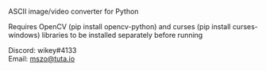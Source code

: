 ASCII image/video converter for Python

Requires OpenCV (pip install opencv-python) and curses (pip install curses-windows) libraries to be installed separately before running             
                                       
Discord: wikey#4133                                                                 
Email: mszo@tuta.io      